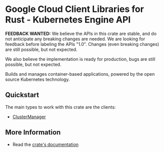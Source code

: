 # Google Cloud Client Libraries for Rust - Kubernetes Engine API

<!-- Code generated by sidekick. DO NOT EDIT. -->

**FEEDBACK WANTED:** We believe the APIs in this crate are stable, and
do not anticipate any breaking changes are needed. We are looking for
feedback before labeling the APIs "1.0". Changes (even breaking changes)
are still possible, but not expected.

We also believe the implementation is ready for production, bugs are
still possible, but not expected.

Builds and manages container-based applications, powered by the open source
Kubernetes technology.

## Quickstart

The main types to work with this crate are the clients:

- [ClusterManager]

## More Information

- Read the [crate's documentation](https://docs.rs/google-cloud-container-v1/latest/google-cloud-container-v1)

[ClusterManager]: https://docs.rs/google-cloud-container-v1/latest/google_cloud_container_v1/client/struct.ClusterManager.html
